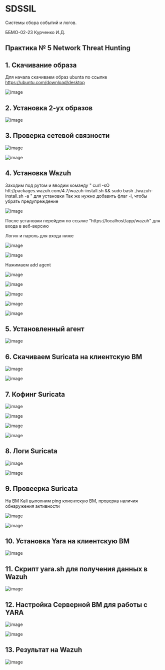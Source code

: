# SDSSIL
Системы сбора событий и логов.

ББМО-02-23 Курченко И.Д.

## Практика № 5 Network Threat Hunting


## 1. Скачивание образа
Для начала скачиваем образ ubunta по ссылке https://ubuntu.com/download/desktop

![image](https://github.com/user-attachments/assets/c57c6619-d37c-48eb-8f19-2320e9fcbbb0)


## 2. Установка 2-ух образов

![image](https://github.com/user-attachments/assets/bef205cb-33bd-40a2-8084-361d691978b1)



## 3. Проверка сетевой связности

![image](https://github.com/user-attachments/assets/135a98b7-a5b0-42b8-9bd5-a2a430cee19c)


![image](https://github.com/user-attachments/assets/2aa91d47-51e1-4d57-906d-adab3f912602)



## 4. Установка Wazuh

Заходим под рутом и вводим команду " curl -sO htt://packages.wazuh.com/4.7/wazuh-install.sh && sudo bash ./wazuh-install.sh -a " для установки
Так же нужно добавить флаг -i, чтобы убрать предупреждение

![image](https://github.com/user-attachments/assets/7bab5869-4dd0-4978-9e88-e8e5866b90cb)

После установки перейдем по ссылке "https://localhost/app/wazuh" для входа в веб-версию

Логин и пароль для входа ниже

![image](https://github.com/user-attachments/assets/4a2b70ea-bf00-427b-a09a-46a245a1fe8e)

![image](https://github.com/user-attachments/assets/c78e8504-865f-413d-a586-77ec61f6c166)

Нажимаем add agent

![image](https://github.com/user-attachments/assets/ddaad55d-6783-4f7e-a689-a5c2ec750833)

![image](https://github.com/user-attachments/assets/a326c574-1d5b-4e77-93ac-9056f0734025)

![image](https://github.com/user-attachments/assets/615f4094-6f73-4247-9c9b-d5a672c53a25)


![image](https://github.com/user-attachments/assets/6c49d0c7-c0f0-4d18-a851-36127347a150)

![image](https://github.com/user-attachments/assets/6f66f738-8001-4b47-86d4-1e947132193f)

## 5. Установленный агент

![image](https://github.com/user-attachments/assets/b90c15db-5dc0-46df-8f19-9a637bf39fce)


## 6. Скачиваем Suricata на клиентскую ВМ

![image](https://github.com/user-attachments/assets/489f7c3f-2ea8-48f8-8490-67866002c9e3)


![image](https://github.com/user-attachments/assets/5bf26f17-3be2-4582-a67d-423b59775058)

## 7. Кофинг Suricata 

![image](https://github.com/user-attachments/assets/27401bd8-ee8f-4669-8390-8615e3b3aa98)

![image](https://github.com/user-attachments/assets/96cf3118-7470-4622-a061-3829a4151b29)

![image](https://github.com/user-attachments/assets/5044ec32-969e-42bc-96b0-343a59724fb9)

![image](https://github.com/user-attachments/assets/3b4b45a8-7517-4597-abe8-01cc20670b88)


## 8. Логи Suricata

![image](https://github.com/user-attachments/assets/aa1812ea-7839-4426-8e31-02e0ae229fc7)

![image](https://github.com/user-attachments/assets/6900f14e-2929-4820-beb2-64cf943fdc9d)

## 9. Провеерка Suricata

На ВМ Kali выполним ping клиентскую ВМ, проверка наличия обнаружения активности

![image](https://github.com/user-attachments/assets/4e541aa1-3de1-4c4c-b987-7a613cf299a0)

![image](https://github.com/user-attachments/assets/b2c1fb15-c8f6-4030-b6f8-68b5e0f62937)


## 10. Установка Yara на клиентскую ВМ

![image](https://github.com/user-attachments/assets/8c7be745-0a66-409d-9779-90e93f3441d3)

## 11. Скрипт yara.sh для получения данных в Wazuh

![image](https://github.com/user-attachments/assets/9f330858-3832-4ece-8c85-cadd95d53574)

## 12. Настройка Серверной ВМ для работы с YARA

![image](https://github.com/user-attachments/assets/6729b9c9-8bc1-4cee-b0b6-bf2e115f8419)

![image](https://github.com/user-attachments/assets/eca1699d-d7e8-4d51-a0b3-480d76a71e5c)

## 13. Результат на Wazuh

![image](https://github.com/user-attachments/assets/92b8881f-2715-46df-9e93-25c9a45b12c4)

